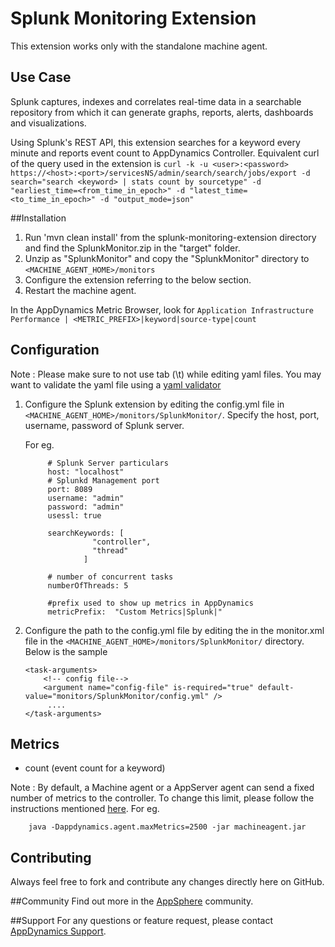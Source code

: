 # Splunk Monitoring Extension

This extension works only with the standalone machine agent.

## Use Case
Splunk captures, indexes and correlates real-time data in a searchable repository from which it can generate graphs, reports, alerts, dashboards and visualizations.

Using Splunk's REST API, this extension searches for a keyword every minute and reports event count to AppDynamics Controller. Equivalent curl of the query used in the extension is `curl -k -u <user>:<password> https://<host>:<port>/servicesNS/admin/search/search/jobs/export -d search="search <keyword> | stats count by sourcetype" -d "earliest_time=<from_time_in_epoch>" -d "latest_time=<to_time_in_epoch>" -d "output_mode=json"`

##Installation
1. Run 'mvn clean install' from the splunk-monitoring-extension directory and find the SplunkMonitor.zip in the "target" folder.
2. Unzip as "SplunkMonitor" and copy the "SplunkMonitor" directory to `<MACHINE_AGENT_HOME>/monitors`
3. Configure the extension referring to the below section.
4. Restart the machine agent.

In the AppDynamics Metric Browser, look for `Application Infrastructure Performance | <METRIC_PREFIX>|keyword|source-type|count`

## Configuration ##
Note : Please make sure to not use tab (\t) while editing yaml files. You may want to validate the yaml file using a [yaml validator](http://yamllint.com/)

1. Configure the Splunk extension by editing the config.yml file in `<MACHINE_AGENT_HOME>/monitors/SplunkMonitor/`. Specify the host, port, username, password of Splunk server.

   For eg.
   ```
        # Splunk Server particulars
		host: "localhost"
		# Splunkd Management port
		port: 8089
		username: "admin"
		password: "admin"
		usessl: true

		searchKeywords: [
                  "controller",
                  "thread"
                ]

		# number of concurrent tasks
		numberOfThreads: 5

		#prefix used to show up metrics in AppDynamics
		metricPrefix:  "Custom Metrics|Splunk|"

   ```

3. Configure the path to the config.yml file by editing the <task-arguments> in the monitor.xml file in the `<MACHINE_AGENT_HOME>/monitors/SplunkMonitor/` directory. Below is the sample

     ```
     <task-arguments>
         <!-- config file-->
         <argument name="config-file" is-required="true" default-value="monitors/SplunkMonitor/config.yml" />
          ....
     </task-arguments>
    ```

## Metrics

* count (event count for a keyword)

Note : By default, a Machine agent or a AppServer agent can send a fixed number of metrics to the controller. To change this limit, please follow the instructions mentioned [here](http://docs.appdynamics.com/display/PRO14S/Metrics+Limits).
For eg.  
```    
    java -Dappdynamics.agent.maxMetrics=2500 -jar machineagent.jar
```

## Contributing
Always feel free to fork and contribute any changes directly here on GitHub.

##Community
Find out more in the [AppSphere]() community.

##Support
For any questions or feature request, please contact [AppDynamics Support](mailto:help@appdynamics.com). 

